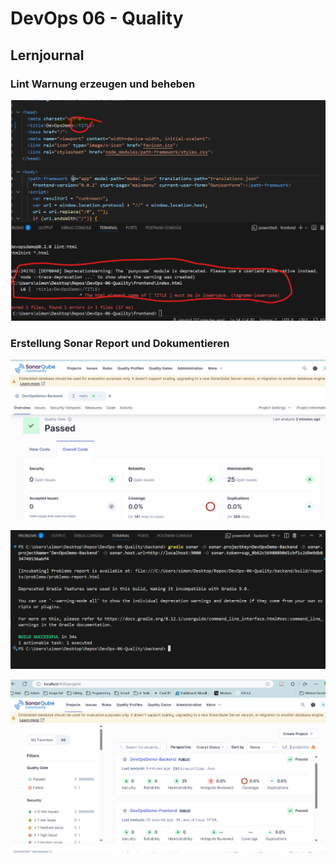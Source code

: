 # DevOps 06 - Quality

## Lernjournal

### Lint Warnung erzeugen und beheben

![Lint Warning Example](assets/npm_run_linter_out.png)



### Erstellung Sonar Report und Dokumentieren



![sonar setup](assets/sonarqube_report_setup.png)

![sonar prompt](assets/sonarqube_prompt.png)


![sonar backend frontend](assets/sonarqube_backend_frontend.png)